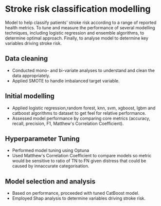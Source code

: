 # Stroke risk classification modelling

Model to help classify patients' stroke risk according to a range of reported health metrics. To tune and measure the performance of several modelling techniques, including logistic regression and ensemble algorithms, to determine optimal approach. Finally, to analyse model to determine key variables driving stroke risk.

## Data cleaning

- Conducted mono- and bi-variate analyses to understand and clean the data appropriately.
- Applied SMOTE to handle imbalanced target variable.

## Initial modelling

- Applied logistic regression,random forest, knn, svm, xgboost, lgbm and catboost algorithms to dataset to get feel for relative performance.
- Assessed model performance by comparing core metrics (accuracy, recall, precision, F1, Matthew's Correlation Coefficient).

## Hyperparameter Tuning

- Performed model tuning using Optuna
- Used Matthew's Correlation Coefficient to compare models so metric would be sensitive to ratio of TN to FN given distress that could be caused by innaccurate categorisation.

## Model selection and analysis

- Based on performance, proceeded with tuned CatBoost model.
- Employed Shap analysis to determine variables driving stroke risk.
